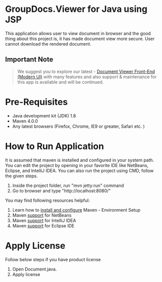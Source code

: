 # GroupDocs.Viewer for Java using JSP

This application allows user to view document in browser and the good thing about this project is, it has made document view more secure. User cannot download the rendered document.

## Important Note
> We suggest you to explore our latest - [Document Viewer Front-End (Modern UI)](https://github.com/groupdocs-viewer/GroupDocs.Viewer-for-Java-App) with many features and also support & maintenance for this app is available and will be continued.

# Pre-Requisites

* Java development kit (JDK) 1.8
* Maven 4.0.0
* Any latest browsers (Firefox, Chrome, IE9 or greater, Safari etc. )

# How to Run Application

It is assumed that maven is installed and configured in your system path. You can edit the project by opening in your favorite IDE like NetBeans, Eclipse, and IntelliJ IDEA. You can also run the project using CMD, follow the given steps.

1. Inside the project folder, run "mvn jetty:run" command
3. Go to browser and type "http://localhost:8080/"

You may find following resources helpful:

1. Learn how to <a href="http://www.tutorialspoint.com/maven/maven_environment_setup.htm">install and configure</a> Maven - Environment Setup
2. Maven <a href="http://www.tutorialspoint.com/maven/maven_netbeans.htm">support</a> for NetBeans
3. Maven <a href="http://www.tutorialspoint.com/maven/maven_intellij_idea.htm">support</a> for IntelliJ IDEA
4. Maven <a href="http://www.tutorialspoint.com/maven/maven_eclispe_ide.htm">support</a> for Eclipse IDE

# Apply License

Follow below steps if you have product license

1. Open Document.java.
2. Apply license
